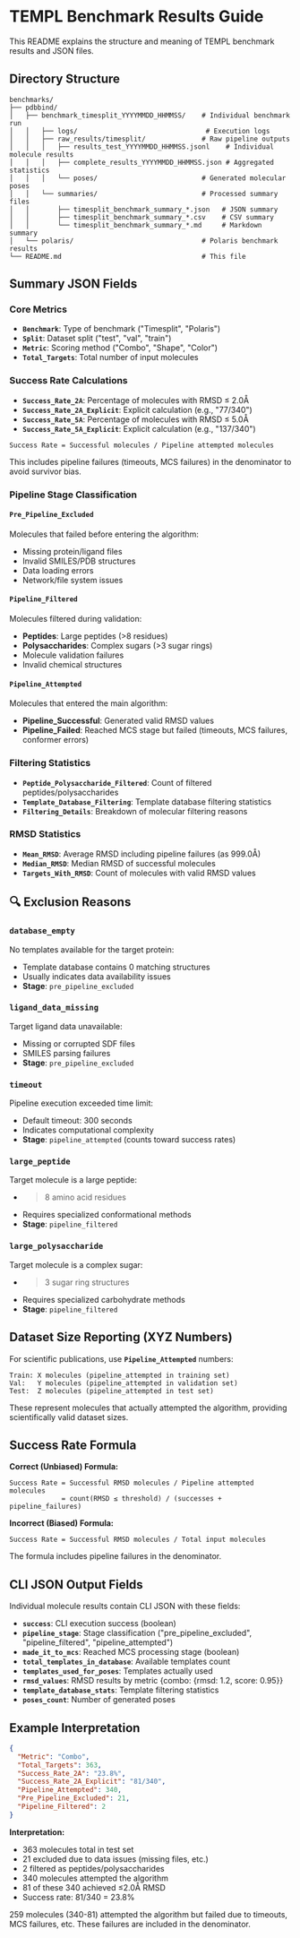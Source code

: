 # TEMPL Benchmark Results Guide

This README explains the structure and meaning of TEMPL benchmark results and JSON files.

## Directory Structure

```
benchmarks/
├── pdbbind/
│   ├── benchmark_timesplit_YYYYMMDD_HHMMSS/    # Individual benchmark run
│   │   ├── logs/                                # Execution logs
│   │   ├── raw_results/timesplit/              # Raw pipeline outputs
│   │   │   ├── results_test_YYYYMMDD_HHMMSS.jsonl    # Individual molecule results
│   │   │   ├── complete_results_YYYYMMDD_HHMMSS.json # Aggregated statistics
│   │   │   └── poses/                          # Generated molecular poses
│   │   └── summaries/                          # Processed summary files
│   │       ├── timesplit_benchmark_summary_*.json   # JSON summary
│   │       ├── timesplit_benchmark_summary_*.csv    # CSV summary
│   │       └── timesplit_benchmark_summary_*.md     # Markdown summary
│   └── polaris/                                # Polaris benchmark results
└── README.md                                   # This file
```

## Summary JSON Fields

### Core Metrics
- **`Benchmark`**: Type of benchmark ("Timesplit", "Polaris")
- **`Split`**: Dataset split ("test", "val", "train")
- **`Metric`**: Scoring method ("Combo", "Shape", "Color")
- **`Total_Targets`**: Total number of input molecules

### Success Rate Calculations
- **`Success_Rate_2A`**: Percentage of molecules with RMSD ≤ 2.0Å
- **`Success_Rate_2A_Explicit`**: Explicit calculation (e.g., "77/340")
- **`Success_Rate_5A`**: Percentage of molecules with RMSD ≤ 5.0Å  
- **`Success_Rate_5A_Explicit`**: Explicit calculation (e.g., "137/340")

```
Success Rate = Successful molecules / Pipeline attempted molecules
```
This includes pipeline failures (timeouts, MCS failures) in the denominator to avoid survivor bias.

### Pipeline Stage Classification

#### **`Pre_Pipeline_Excluded`**
Molecules that failed before entering the algorithm:
- Missing protein/ligand files
- Invalid SMILES/PDB structures  
- Data loading errors
- Network/file system issues

#### **`Pipeline_Filtered`** 
Molecules filtered during validation:
- **Peptides**: Large peptides (>8 residues)
- **Polysaccharides**: Complex sugars (>3 sugar rings)
- Molecule validation failures
- Invalid chemical structures

#### **`Pipeline_Attempted`**
Molecules that entered the main algorithm:
- **Pipeline_Successful**: Generated valid RMSD values
- **Pipeline_Failed**: Reached MCS stage but failed (timeouts, MCS failures, conformer errors)

### Filtering Statistics
- **`Peptide_Polysaccharide_Filtered`**: Count of filtered peptides/polysaccharides
- **`Template_Database_Filtering`**: Template database filtering statistics
- **`Filtering_Details`**: Breakdown of molecular filtering reasons

### RMSD Statistics
- **`Mean_RMSD`**: Average RMSD including pipeline failures (as 999.0Å)
- **`Median_RMSD`**: Median RMSD of successful molecules
- **`Targets_With_RMSD`**: Count of molecules with valid RMSD values

## 🔍 Exclusion Reasons

### **`database_empty`**
No templates available for the target protein:
- Template database contains 0 matching structures
- Usually indicates data availability issues
- **Stage**: `pre_pipeline_excluded`

### **`ligand_data_missing`** 
Target ligand data unavailable:
- Missing or corrupted SDF files
- SMILES parsing failures
- **Stage**: `pre_pipeline_excluded`

### **`timeout`**
Pipeline execution exceeded time limit:
- Default timeout: 300 seconds
- Indicates computational complexity
- **Stage**: `pipeline_attempted` (counts toward success rates)

### **`large_peptide`**
Target molecule is a large peptide:
- >8 amino acid residues
- Requires specialized conformational methods
- **Stage**: `pipeline_filtered`

### **`large_polysaccharide`**
Target molecule is a complex sugar:
- >3 sugar ring structures  
- Requires specialized carbohydrate methods
- **Stage**: `pipeline_filtered`

## Dataset Size Reporting (XYZ Numbers)

For scientific publications, use **`Pipeline_Attempted`** numbers:

```
Train: X molecules (pipeline_attempted in training set)
Val:   Y molecules (pipeline_attempted in validation set)  
Test:  Z molecules (pipeline_attempted in test set)
```

These represent molecules that actually attempted the algorithm, providing scientifically valid dataset sizes.

## Success Rate Formula

**Correct (Unbiased) Formula:**
```
Success Rate = Successful RMSD molecules / Pipeline attempted molecules
             = count(RMSD ≤ threshold) / (successes + pipeline_failures)
```

**Incorrect (Biased) Formula:**
```  
Success Rate = Successful RMSD molecules / Total input molecules
```

The formula includes pipeline failures in the denominator.

## CLI JSON Output Fields

Individual molecule results contain CLI JSON with these fields:

- **`success`**: CLI execution success (boolean)
- **`pipeline_stage`**: Stage classification ("pre_pipeline_excluded", "pipeline_filtered", "pipeline_attempted")  
- **`made_it_to_mcs`**: Reached MCS processing stage (boolean)
- **`total_templates_in_database`**: Available templates count
- **`templates_used_for_poses`**: Templates actually used
- **`rmsd_values`**: RMSD results by metric {combo: {rmsd: 1.2, score: 0.95}}
- **`template_database_stats`**: Template filtering statistics
- **`poses_count`**: Number of generated poses

## Example Interpretation

```json
{
  "Metric": "Combo",
  "Total_Targets": 363,
  "Success_Rate_2A": "23.8%", 
  "Success_Rate_2A_Explicit": "81/340",
  "Pipeline_Attempted": 340,
  "Pre_Pipeline_Excluded": 21,  
  "Pipeline_Filtered": 2
}
```

**Interpretation:**
- 363 molecules total in test set
- 21 excluded due to data issues (missing files, etc.)
- 2 filtered as peptides/polysaccharides  
- 340 molecules attempted the algorithm
- 81 of these 340 achieved ≤2.0Å RMSD
- Success rate: 81/340 = 23.8%

259 molecules (340-81) attempted the algorithm but failed due to timeouts, MCS failures, etc. These failures are included in the denominator.
